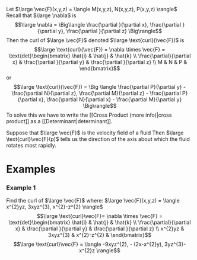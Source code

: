 Let $\large \vec{F}(x,y,z) = \langle M(x,y,z), N(x,y,z), P(x,y,z) \rangle$
Recall that $\large \nabla$ is
$$\large \nabla = \Big\langle \frac{\partial }{\partial x}, \frac{\partial }{\partial y}, \frac{\partial }{\partial z} \Big\rangle$$
Then the curl of $\large \vec{F}$ denoted $\large \text{curl}(\vec{F})$ is
$$\large \text{curl}(\vec{F}) = \nabla \times \vec{F} = \text{det}\begin{bmatrix} \hat{i}  & \hat{j} & \hat{k}  \\ \frac{\partial}{\partial x} & \frac{\partial }{\partial y} & \frac{\partial }{\partial z}  \\ M & N & P & \end{bmatrix}$$
or
$$\large \text{curl}(\vec{F}) = \Big \langle \frac{\partial P}{\partial y} - \frac{\partial N}{\partial z}, \frac{\partial M}{\partial z} - \frac{\partial P}{\partial x}, \frac{\partial N}{\partial x} - \frac{\partial M}{\partial y} \Big\rangle$$
To solve this we have to write the [[Cross Product (more info)|cross product]] as a [[Determinant|determinant]].

Suppose that $\large \vec{F}$ is the velocity field of a fluid
Then $\large \text{curl}\vec{F}(p)$ tells us the direction of the axis about which the fluid rotates most rapidly.

# Examples 

### Example 1
Find the curl of $\large \vec{F}$ where:
$\large \vec{F}(x,y,z) = \langle x^{2}yz, 3xyz^{3}, x^{2}-z^{2} \rangle$
$$\large \text{curl}\vec{F}= \nabla \times \vec{F} = \text{det}\begin{bmatrix} \hat{i}  & \hat{j} & \hat{k}  \\ \frac{\partial}{\partial x} & \frac{\partial }{\partial y} & \frac{\partial }{\partial z}  \\ x^{2}yz & 3xyz^{3} & x^{2}-z^{2} & \end{bmatrix}$$
$$\large \text{curl}\vec{F} = \langle -9xyz^{2}, - (2x-x^{2}y), 3yz^{3}-x^{2}z \rangle$$
